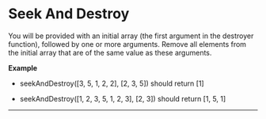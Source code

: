 # Seek And Destroy

You will be provided with an initial array (the first argument in the destroyer function), followed by one or more arguments. Remove all elements from the initial array that are of the same value as these arguments.

**Example**

- seekAndDestroy([3, 5, 1, 2, 2], [2, 3, 5]) should return [1]

- seekAndDestroy([1, 2, 3, 5, 1, 2, 3], [2, 3]) should return [1, 5, 1]

---